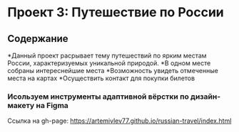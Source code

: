 # Проект 3: Путешествие по России

## Содержание
*Данный проект расрывает тему путешествий по ярким местам России, характеризуемых уникальной природой.
*В одном месте собраны интереснейшие места
*Возможность увидеть отмеченные места на картах 
*Осуществить контакт для покупки билетов

### Исользуем инструменты адаптивной вёрстки по дизайн-макету на Figma


Ссылка на gh-page:
https://artemivlev77.github.io/russian-travel/index.html
